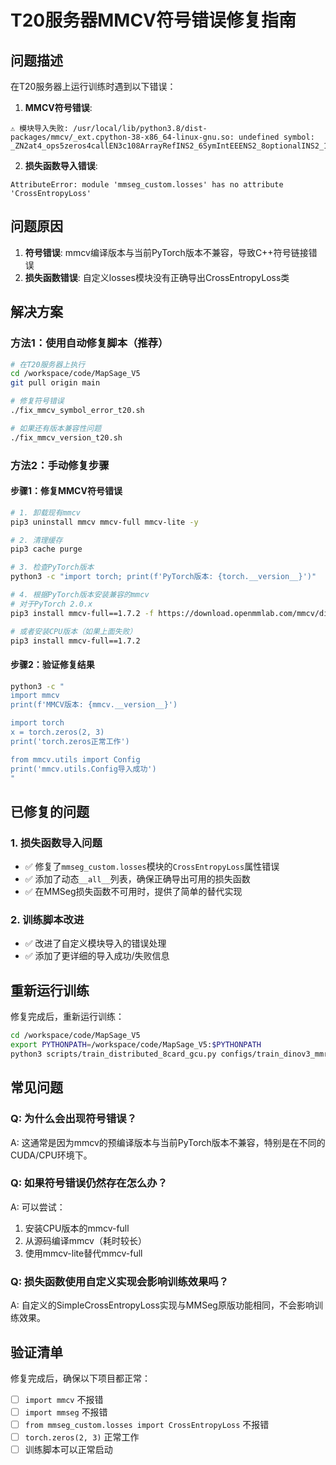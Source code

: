 # T20服务器MMCV符号错误修复指南

## 问题描述

在T20服务器上运行训练时遇到以下错误：

1. **MMCV符号错误**:
```
⚠️ 模块导入失败: /usr/local/lib/python3.8/dist-packages/mmcv/_ext.cpython-38-x86_64-linux-gnu.so: undefined symbol: _ZN2at4_ops5zeros4callEN3c108ArrayRefINS2_6SymIntEEENS2_8optionalINS2_10ScalarTypeEEENS6_INS2_6LayoutEEENS6_INS2_6DeviceEEENS6_IbEE
```

2. **损失函数导入错误**:
```
AttributeError: module 'mmseg_custom.losses' has no attribute 'CrossEntropyLoss'
```

## 问题原因

1. **符号错误**: mmcv编译版本与当前PyTorch版本不兼容，导致C++符号链接错误
2. **损失函数错误**: 自定义losses模块没有正确导出CrossEntropyLoss类

## 解决方案

### 方法1：使用自动修复脚本（推荐）

```bash
# 在T20服务器上执行
cd /workspace/code/MapSage_V5
git pull origin main

# 修复符号错误
./fix_mmcv_symbol_error_t20.sh

# 如果还有版本兼容性问题
./fix_mmcv_version_t20.sh
```

### 方法2：手动修复步骤

#### 步骤1：修复MMCV符号错误

```bash
# 1. 卸载现有mmcv
pip3 uninstall mmcv mmcv-full mmcv-lite -y

# 2. 清理缓存
pip3 cache purge

# 3. 检查PyTorch版本
python3 -c "import torch; print(f'PyTorch版本: {torch.__version__}')"

# 4. 根据PyTorch版本安装兼容的mmcv
# 对于PyTorch 2.0.x
pip3 install mmcv-full==1.7.2 -f https://download.openmmlab.com/mmcv/dist/cpu/torch2.0.0/index.html

# 或者安装CPU版本（如果上面失败）
pip3 install mmcv-full==1.7.2
```

#### 步骤2：验证修复结果

```bash
python3 -c "
import mmcv
print(f'MMCV版本: {mmcv.__version__}')

import torch
x = torch.zeros(2, 3)
print('torch.zeros正常工作')

from mmcv.utils import Config
print('mmcv.utils.Config导入成功')
"
```

## 已修复的问题

### 1. 损失函数导入问题

- ✅ 修复了`mmseg_custom.losses`模块的`CrossEntropyLoss`属性错误
- ✅ 添加了动态`__all__`列表，确保正确导出可用的损失函数
- ✅ 在MMSeg损失函数不可用时，提供了简单的替代实现

### 2. 训练脚本改进

- ✅ 改进了自定义模块导入的错误处理
- ✅ 添加了更详细的导入成功/失败信息

## 重新运行训练

修复完成后，重新运行训练：

```bash
cd /workspace/code/MapSage_V5
export PYTHONPATH=/workspace/code/MapSage_V5:$PYTHONPATH
python3 scripts/train_distributed_8card_gcu.py configs/train_dinov3_mmrs1m_t20_gcu_8card.py
```

## 常见问题

### Q: 为什么会出现符号错误？
A: 这通常是因为mmcv的预编译版本与当前PyTorch版本不兼容，特别是在不同的CUDA/CPU环境下。

### Q: 如果符号错误仍然存在怎么办？
A: 可以尝试：
1. 安装CPU版本的mmcv-full
2. 从源码编译mmcv（耗时较长）
3. 使用mmcv-lite替代mmcv-full

### Q: 损失函数使用自定义实现会影响训练效果吗？
A: 自定义的SimpleCrossEntropyLoss实现与MMSeg原版功能相同，不会影响训练效果。

## 验证清单

修复完成后，确保以下项目都正常：

- [ ] `import mmcv` 不报错
- [ ] `import mmseg` 不报错  
- [ ] `from mmseg_custom.losses import CrossEntropyLoss` 不报错
- [ ] `torch.zeros(2, 3)` 正常工作
- [ ] 训练脚本可以正常启动